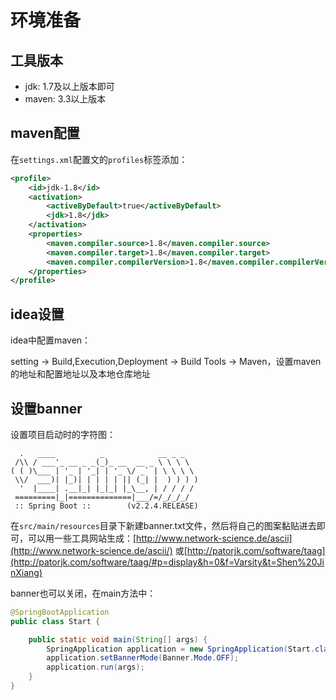 # 环境准备

## 工具版本
* jdk: 1.7及以上版本即可
* maven: 3.3以上版本

## maven配置
在`settings.xml`配置文的`profiles`标签添加：
```xml
<profile>
    <id>jdk-1.8</id>
    <activation>
        <activeByDefault>true</activeByDefault>
        <jdk>1.8</jdk>
    </activation>
    <properties>
        <maven.compiler.source>1.8</maven.compiler.source>
        <maven.compiler.target>1.8</maven.compiler.target>
        <maven.compiler.compilerVersion>1.8</maven.compiler.compilerVersion>
    </properties>
</profile>
```

## idea设置
idea中配置maven：

setting -> Build,Execution,Deployment -> Build Tools -> Maven，设置maven的地址和配置地址以及本地仓库地址

## 设置banner
设置项目启动时的字符图：
```
  .   ____          _            __ _ _
 /\\ / ___'_ __ _ _(_)_ __  __ _ \ \ \ \
( ( )\___ | '_ | '_| | '_ \/ _` | \ \ \ \
 \\/  ___)| |_)| | | | | || (_| |  ) ) ) )
  '  |____| .__|_| |_|_| |_\__, | / / / /
 =========|_|==============|___/=/_/_/_/
 :: Spring Boot ::        (v2.2.4.RELEASE)

```

在`src/main/resources`目录下新建banner.txt文件，然后将自己的图案黏贴进去即可，可以用一些工具网站生成：[http://www.network-science.de/ascii](http://www.network-science.de/ascii/) 或[http://patorjk.com/software/taag](http://patorjk.com/software/taag/#p=display&h=0&f=Varsity&t=Shen%20JinXiang)

banner也可以关闭，在main方法中：
```java
@SpringBootApplication
public class Start {

    public static void main(String[] args) {
        SpringApplication application = new SpringApplication(Start.class);
        application.setBannerMode(Banner.Mode.OFF);
        application.run(args);
    }
}
```
